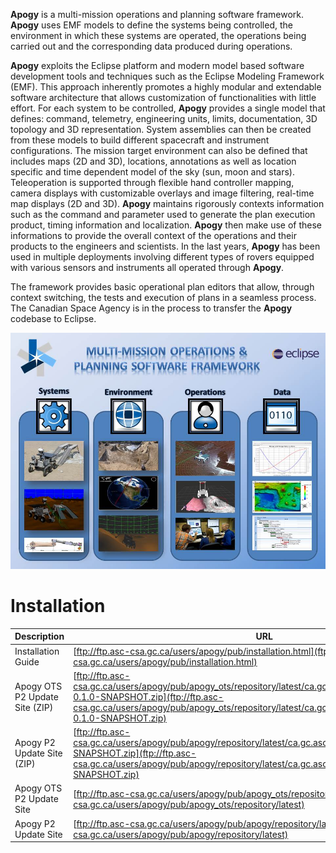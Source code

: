**Apogy** is a multi-mission operations and planning software framework. **Apogy** uses EMF models to define the systems being controlled, the environment in which these systems are operated, the operations being carried out and the corresponding data produced during operations.

**Apogy** exploits the Eclipse platform and modern model based software development tools and techniques such as the Eclipse Modeling Framework (EMF). This approach inherently promotes a highly modular and extendable software architecture that allows customization of functionalities with little effort. For each system to be controlled, **Apogy** provides a single model that defines: command, telemetry, engineering units, limits, documentation, 3D topology and 3D representation. System assemblies can then be created from these models to build different spacecraft and instrument configurations. The mission target environment can also be defined that includes maps (2D and 3D), locations, annotations as well as location specific and time dependent model of the sky (sun, moon and stars). Teleoperation is supported through flexible hand controller mapping, camera displays with customizable overlays and image filtering, real-time map displays (2D and 3D). **Apogy** maintains rigorously contexts information such as the command and parameter used to generate the plan execution product, timing information and localization. **Apogy** then make use of these informations to provide the overall context of the operations and their products to the engineers and scientists. In the last years, **Apogy** has been used in multiple deployments involving different types of rovers equipped with various sensors and instruments all operated through **Apogy**.

The framework provides basic operational plan editors that allow, through context switching, the tests and execution of plans in a seamless process. The Canadian Space Agency is in the process to transfer the **Apogy** codebase to Eclipse.


![Apogy Overview](/doc/ca.gc.asc_csa.apogy.doc/resources/main/apogy_overview.jpg "Apogy Overview")

# Installation #
Description                    | URL            | Status
------------------------------ | -------------  | ---------
Installation Guide             | [ftp://ftp.asc-csa.gc.ca/users/apogy/pub/installation.html](ftp://ftp.asc-csa.gc.ca/users/apogy/pub/installation.html)
Apogy OTS P2 Update Site (ZIP) | [ftp://ftp.asc-csa.gc.ca/users/apogy/pub/apogy_ots/repository/latest/ca.gc.asc_csa.apogy.ots.repository-0.1.0-SNAPSHOT.zip](ftp://ftp.asc-csa.gc.ca/users/apogy/pub/apogy_ots/repository/latest/ca.gc.asc_csa.apogy.ots.repository-0.1.0-SNAPSHOT.zip) | OK
Apogy P2 Update Site (ZIP)     | [ftp://ftp.asc-csa.gc.ca/users/apogy/pub/apogy/repository/latest/ca.gc.asc_csa.apogy.repository-0.5.0-SNAPSHOT.zip](ftp://ftp.asc-csa.gc.ca/users/apogy/pub/apogy/repository/latest/ca.gc.asc_csa.apogy.repository-0.5.0-SNAPSHOT.zip)         | OK
Apogy OTS P2 Update Site       | [ftp://ftp.asc-csa.gc.ca/users/apogy/pub/apogy_ots/repository/latest](ftp://ftp.asc-csa.gc.ca/users/apogy/pub/apogy_ots/repository/latest) | NOT WORKING
Apogy P2 Update Site           | [ftp://ftp.asc-csa.gc.ca/users/apogy/pub/apogy/repository/latest](ftp://ftp.asc-csa.gc.ca/users/apogy/pub/apogy/repository/latest)         | NOT WORKING